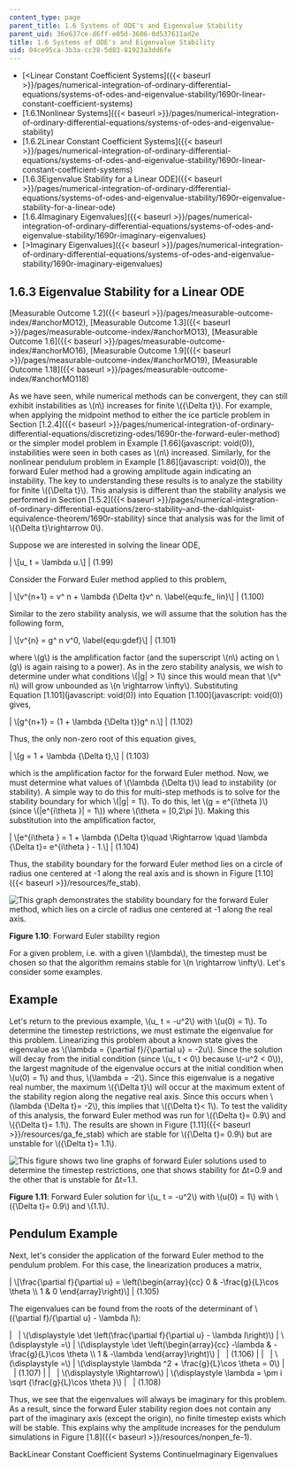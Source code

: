 ```yaml
---
content_type: page
parent_title: 1.6 Systems of ODE's and Eigenvalue Stability
parent_uid: 36e637ce-d6ff-e05d-3606-0d537611ad2e
title: 1.6 Systems of ODE's and Eigenvalue Stability
uid: 04ce95ca-3b3a-cc38-5d83-81923a3dd6fe
---
```


*   [<Linear Constant Coefficient Systems]({{< baseurl >}}/pages/numerical-integration-of-ordinary-differential-equations/systems-of-odes-and-eigenvalue-stability/1690r-linear-constant-coefficient-systems)
*   [1.6.1Nonlinear Systems]({{< baseurl >}}/pages/numerical-integration-of-ordinary-differential-equations/systems-of-odes-and-eigenvalue-stability)
*   [1.6.2Linear Constant Coefficient Systems]({{< baseurl >}}/pages/numerical-integration-of-ordinary-differential-equations/systems-of-odes-and-eigenvalue-stability/1690r-linear-constant-coefficient-systems)
*   [1.6.3Eigenvalue Stability for a Linear ODE]({{< baseurl >}}/pages/numerical-integration-of-ordinary-differential-equations/systems-of-odes-and-eigenvalue-stability/1690r-eigenvalue-stability-for-a-linear-ode)
*   [1.6.4Imaginary Eigenvalues]({{< baseurl >}}/pages/numerical-integration-of-ordinary-differential-equations/systems-of-odes-and-eigenvalue-stability/1690r-imaginary-eigenvalues)
*   [\>Imaginary Eigenvalues]({{< baseurl >}}/pages/numerical-integration-of-ordinary-differential-equations/systems-of-odes-and-eigenvalue-stability/1690r-imaginary-eigenvalues)

1.6.3 Eigenvalue Stability for a Linear ODE
-------------------------------------------

[Measurable Outcome 1.2]({{< baseurl >}}/pages/measurable-outcome-index/#anchorMO12), [Measurable Outcome 1.3]({{< baseurl >}}/pages/measurable-outcome-index/#anchorMO13), [Measurable Outcome 1.6]({{< baseurl >}}/pages/measurable-outcome-index/#anchorMO16), [Measurable Outcome 1.9]({{< baseurl >}}/pages/measurable-outcome-index/#anchorMO19), [Measurable Outcome 1.18]({{< baseurl >}}/pages/measurable-outcome-index/#anchorMO118)

As we have seen, while numerical methods can be convergent, they can still exhibit instabilities as \\(n\\) increases for finite \\({\\Delta t}\\). For example, when applying the midpoint method to either the ice particle problem in Section [1.2.4]({{< baseurl >}}/pages/numerical-integration-of-ordinary-differential-equations/discretizing-odes/1690r-the-forward-euler-method) or the simpler model problem in Example [1.66](javascript: void(0)), instabilities were seen in both cases as \\(n\\) increased. Similarly, for the nonlinear pendulum problem in Example [1.86](javascript: void(0)), the forward Euler method had a growing amplitude again indicating an instability. The key to understanding these results is to analyze the stability for finite \\({\\Delta t}\\). This analysis is different than the stability analysis we performed in Section [1.5.2]({{< baseurl >}}/pages/numerical-integration-of-ordinary-differential-equations/zero-stability-and-the-dahlquist-equivalence-theorem/1690r-stability) since that analysis was for the limit of \\({\\Delta t}\\rightarrow 0\\).

Suppose we are interested in solving the linear ODE,

| \\\[u\_ t = \\lambda u.\\\] | (1.99) 

Consider the Forward Euler method applied to this problem,

| \\\[v^{n+1} = v^ n + \\lambda {\\Delta t}v^ n. \\label{equ:fe\_ lin}\\\] | (1.100) 

Similar to the zero stability analysis, we will assume that the solution has the following form,

| \\\[v^{n} = g^ n v^0, \\label{equ:gdef}\\\] | (1.101) 

where \\(g\\) is the amplification factor (and the superscript \\(n\\) acting on \\(g\\) is again raising to a power). As in the zero stability analysis, we wish to determine under what conditions \\(|g| > 1\\) since this would mean that \\(v^ n\\) will grow unbounded as \\(n \\rightarrow \\infty\\). Substituting Equation [1.101](javascript: void(0)) into Equation [1.100](javascript: void(0)) gives,

| \\\[g^{n+1} = (1 + \\lambda {\\Delta t})g^ n.\\\] | (1.102) 

Thus, the only non-zero root of this equation gives,

| \\\[g = 1 + \\lambda {\\Delta t},\\\] | (1.103) 

which is the amplification factor for the forward Euler method. Now, we must determine what values of \\(\\lambda {\\Delta t}\\) lead to instability (or stability). A simple way to do this for multi-step methods is to solve for the stability boundary for which \\(|g| = 1\\). To do this, let \\(g = e^{i\\theta }\\) (since \\(|e^{i\\theta }| = 1\\)) where \\(\\theta = \[0,2\\pi \]\\). Making this substitution into the amplification factor,

| \\\[e^{i\\theta } = 1 + \\lambda {\\Delta t}\\quad \\Rightarrow \\quad \\lambda {\\Delta t}= e^{i\\theta } - 1.\\\] | (1.104) 

Thus, the stability boundary for the forward Euler method lies on a circle of radius one centered at -1 along the real axis and is shown in Figure [1.10]({{< baseurl >}}/resources/fe_stab).

![This graph demonstrates the stability boundary for the forward Euler method, which lies on a circle of radius one centered at -1 along the real axis.](BASEURL_PLACEHOLDER/resources/fe_stab)

**Figure 1.10**: Forward Euler stability region

For a given problem, i.e. with a given \\(\\lambda\\), the timestep must be chosen so that the algorithm remains stable for \\(n \\rightarrow \\infty\\). Let's consider some examples.

Example
-------

Let's return to the previous example, \\(u\_ t = -u^2\\) with \\(u(0) = 1\\). To determine the timestep restrictions, we must estimate the eigenvalue for this problem. Linearizing this problem about a known state gives the eigenvalue as \\(\\lambda = {\\partial f}/{\\partial u} = -2u\\). Since the solution will decay from the initial condition (since \\(u\_ t < 0\\) because \\(-u^2 < 0\\)), the largest magnitude of the eigenvalue occurs at the initial condition when \\(u(0) = 1\\) and thus, \\(\\lambda = -2\\). Since this eigenvalue is a negative real number, the maximum \\({\\Delta t}\\) will occur at the maximum extent of the stability region along the negative real axis. Since this occurs when \\(\\lambda {\\Delta t}= -2\\), this implies that \\({\\Delta t}< 1\\). To test the validity of this analysis, the forward Euler method was run for \\({\\Delta t}= 0.9\\) and \\({\\Delta t}= 1.1\\). The results are shown in Figure [1.11]({{< baseurl >}}/resources/ga_fe_stab) which are stable for \\({\\Delta t}= 0.9\\) but are unstable for \\({\\Delta t}= 1.1\\).

![This figure shows two line graphs of forward Euler solutions used to determine the timestep restrictions, one that shows stability for Δt=0.9 and the other that is unstable for Δt=1.1.](BASEURL_PLACEHOLDER/resources/ga_fe_stab)

**Figure 1.11**: Forward Euler solution for \\(u\_ t = -u^2\\) with \\(u(0) = 1\\) with \\({\\Delta t}= 0.9\\) and \\(1.1\\).

Pendulum Example
----------------

Next, let's consider the application of the forward Euler method to the pendulum problem. For this case, the linearization produces a matrix,

| \\\[\\frac{\\partial f}{\\partial u} = \\left(\\begin{array}{cc} 0 & -\\frac{g}{L}\\cos \\theta \\\\ 1 & 0 \\end{array}\\right)\\\] | (1.105) 

The eigenvalues can be found from the roots of the determinant of \\({\\partial f}/{\\partial u} - \\lambda I\\):

| &nbsp; | \\(\\displaystyle \\det \\left(\\frac{\\partial f}{\\partial u} - \\lambda I\\right)\\) | \\(\\displaystyle =\\) | \\(\\displaystyle \\det \\left(\\begin{array}{cc} -\\lambda & -\\frac{g}{L}\\cos \\theta \\\\ 1 & -\\lambda \\end{array}\\right)\\) | &nbsp; | (1.106) |
| &nbsp; | \\(\\displaystyle =\\) | \\(\\displaystyle \\lambda ^2 + \\frac{g}{L}\\cos \\theta = 0\\) | &nbsp; | (1.107) |
| &nbsp; | \\(\\displaystyle \\Rightarrow\\) | \\(\\displaystyle \\lambda = \\pm i \\sqrt {\\frac{g}{L}\\cos \\theta }\\) | &nbsp; | (1.108) 

Thus, we see that the eigenvalues will always be imaginary for this problem. As a result, since the forward Euler stability region does not contain any part of the imaginary axis (except the origin), no finite timestep exists which will be stable. This explains why the amplitude increases for the pendulum simulations in Figure [1.8]({{< baseurl >}}/resources/nonpen_fe-1).

BackLinear Constant Coefficient Systems ContinueImaginary Eigenvalues